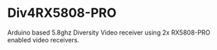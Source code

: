 # Div4RX5808-PRO
Arduino based 5.8ghz  Diversity Video receiver using 2x RX5808-PRO enabled video receivers.

